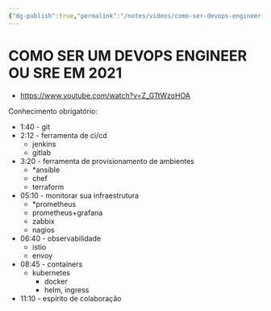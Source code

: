 ```yaml
---
{"dg-publish":true,"permalink":"/notes/videos/como-ser-devops-engineer-em-2021/"}
---
```


# COMO SER UM DEVOPS ENGINEER OU SRE EM 2021

- <https://www.youtube.com/watch?v=Z_GTtWzoHOA>

Conhecimento obrigatório:

- 1:40 - git
- 2:12 - ferramenta de ci/cd
    - jenkins
    - gitlab
- 3:20 - ferramenta de provisionamento de ambientes
    - *ansible
    - chef
    - terraform
- 05:10 - monitorar sua infraestrutura
    - *prometheus
    - prometheus+grafana
    - zabbix
    - nagios
- 06:40 - observabilidade
    - istio
    - envoy
- 08:45 - containers
    - kubernetes
        - docker
        - helm, ingress
- 11:10 - espírito de colaboração


